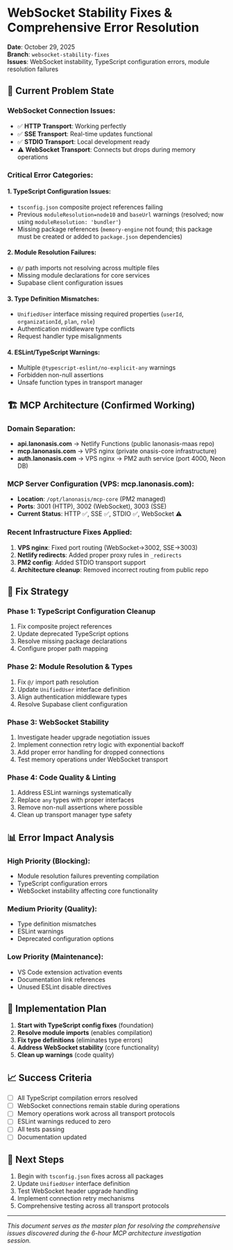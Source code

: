 # WebSocket Stability Fixes & Comprehensive Error Resolution

**Date**: October 29, 2025  
**Branch**: `websocket-stability-fixes`  
**Issues**: WebSocket instability, TypeScript configuration errors, module resolution failures

## 🚨 Current Problem State

### WebSocket Connection Issues:

- ✅ **HTTP Transport**: Working perfectly
- ✅ **SSE Transport**: Real-time updates functional
- ✅ **STDIO Transport**: Local development ready
- ⚠️ **WebSocket Transport**: Connects but drops during memory operations

### Critical Error Categories:

#### 1. TypeScript Configuration Issues:

- `tsconfig.json` composite project references failing
- Previous `moduleResolution=node10` and `baseUrl` warnings (resolved; now using `moduleResolution: 'bundler'`)
- Missing package references (`memory-engine` not found; this package must be created or added to `package.json` dependencies)

#### 2. Module Resolution Failures:

- `@/` path imports not resolving across multiple files
- Missing module declarations for core services
- Supabase client configuration issues

#### 3. Type Definition Mismatches:

- `UnifiedUser` interface missing required properties (`userId`, `organizationId`, `plan`, `role`)
- Authentication middleware type conflicts
- Request handler type misalignments

#### 4. ESLint/TypeScript Warnings:

- Multiple `@typescript-eslint/no-explicit-any` warnings
- Forbidden non-null assertions
- Unsafe function types in transport manager

## 🏗️ MCP Architecture (Confirmed Working)

### Domain Separation:

- **api.lanonasis.com** → Netlify Functions (public lanonasis-maas repo)
- **mcp.lanonasis.com** → VPS nginx (private onasis-core infrastructure)
- **auth.lanonasis.com** → VPS nginx → PM2 auth service (port 4000, Neon DB)

### MCP Server Configuration (VPS: mcp.lanonasis.com):

- **Location**: `/opt/lanonasis/mcp-core` (PM2 managed)
- **Ports**: 3001 (HTTP), 3002 (WebSocket), 3003 (SSE)
- **Current Status**: HTTP ✅, SSE ✅, STDIO ✅, WebSocket ⚠️

### Recent Infrastructure Fixes Applied:

1. **VPS nginx**: Fixed port routing (WebSocket→3002, SSE→3003)
2. **Netlify redirects**: Added proper proxy rules in `_redirects`
3. **PM2 config**: Added STDIO transport support
4. **Architecture cleanup**: Removed incorrect routing from public repo

## 🎯 Fix Strategy

### Phase 1: TypeScript Configuration Cleanup

1. Fix composite project references
2. Update deprecated TypeScript options
3. Resolve missing package declarations
4. Configure proper path mapping

### Phase 2: Module Resolution & Types

1. Fix `@/` import path resolution
2. Update `UnifiedUser` interface definition
3. Align authentication middleware types
4. Resolve Supabase client configuration

### Phase 3: WebSocket Stability

1. Investigate header upgrade negotiation issues
2. Implement connection retry logic with exponential backoff
3. Add proper error handling for dropped connections
4. Test memory operations under WebSocket transport

### Phase 4: Code Quality & Linting

1. Address ESLint warnings systematically
2. Replace `any` types with proper interfaces
3. Remove non-null assertions where possible
4. Clean up transport manager type safety

## 📊 Error Impact Analysis

### High Priority (Blocking):

- Module resolution failures preventing compilation
- TypeScript configuration errors
- WebSocket instability affecting core functionality

### Medium Priority (Quality):

- Type definition mismatches
- ESLint warnings
- Deprecated configuration options

### Low Priority (Maintenance):

- VS Code extension activation events
- Documentation link references
- Unused ESLint disable directives

## 🔧 Implementation Plan

1. **Start with TypeScript config fixes** (foundation)
2. **Resolve module imports** (enables compilation)
3. **Fix type definitions** (eliminates type errors)
4. **Address WebSocket stability** (core functionality)
5. **Clean up warnings** (code quality)

## 📈 Success Criteria

- [ ] All TypeScript compilation errors resolved
- [ ] WebSocket connections remain stable during operations
- [ ] Memory operations work across all transport protocols
- [ ] ESLint warnings reduced to zero
- [ ] All tests passing
- [ ] Documentation updated

## 🚀 Next Steps

1. Begin with `tsconfig.json` fixes across all packages
2. Update `UnifiedUser` interface definition
3. Test WebSocket header upgrade handling
4. Implement connection retry mechanisms
5. Comprehensive testing across all transport protocols

---

_This document serves as the master plan for resolving the comprehensive issues discovered during the 6-hour MCP architecture investigation session._
